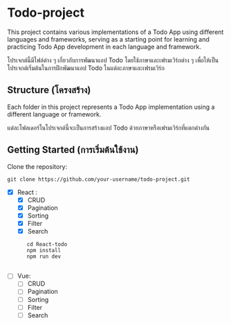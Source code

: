 
# Todo-project
  This project contains various implementations of a Todo App using different languages and frameworks, serving as a starting point for learning and practicing Todo App development in each language and framework.


  โปรเจกต์นี้มีไฟล์ต่าง ๆ เกี่ยวกับการพัฒนาแอป Todo โดยใช้ภาษาและเฟรมเวิร์กต่าง ๆ เพื่อให้เป็นโปรเจกต์เริ่มต้นในการฝึกพัฒนาแอป Todo ในแต่ละภาษาและเฟรมเวิร์ก

## Structure (โครงสร้าง)
Each folder in this project represents a Todo App implementation using a different language or framework.

แต่ละโฟลเดอร์ในโปรเจกต์นี้จะเป็นการสร้างแอป Todo ด้วยภาษาหรือเฟรมเวิร์กที่แตกต่างกัน
## Getting Started (การเริ่มต้นใช้งาน)
Clone the repository:

    git clone https://github.com/your-username/todo-project.git


 - [x] React :
	 - [x] CRUD
	 - [x] Pagination
	 - [x] Sorting
	 - [x] Filter
	 - [x] Search
     ```
    	cd React-todo
    	npm install
    	npm run dev
##
 - [ ] Vue:
	 - [ ] CRUD
	 - [ ] Pagination
	 - [ ] Sorting
	 - [ ] Filter
	 - [ ] Search
